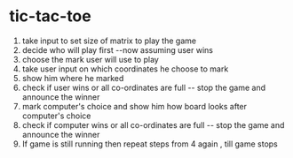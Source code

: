 # tic-tac-toe


1. take input to set size of matrix to play the game
2. decide who will play first --now assuming user wins
3. choose the mark user will use to play 
4. take user input on which coordinates he choose to mark
5. show him where he marked 
6. check if user wins or all co-ordinates are full --  stop the game and announce the winner
6. mark computer's choice and show him how board looks after computer's choice 
7. check if computer wins or all co-ordinates are full --  stop the game and announce the winner 
8. If game is still running then repeat steps from 4 again , till game stops 


